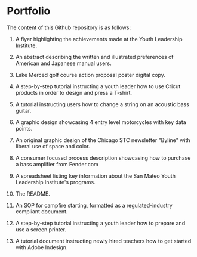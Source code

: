 # Portfolio

The content of this Github repository is as follows:

1) A flyer highlighting the achievements made at the Youth Leadership Institute.

2) An abstract describing the written and illustrated preferences of American and Japanese manual users.

3) Lake Merced golf course action proposal poster digital copy.

4) A step-by-step tutorial instructing a youth leader how to use Cricut products in order to design and press a T-shirt.

5) A tutorial instructing users how to change a string on an acoustic bass guitar.

6) A graphic design showcasing 4 entry level motorcycles with key data points. 

7) An original graphic design of the Chicago STC newsletter "Byline" with liberal use of space and color.

8) A consumer focused process description showcasing how to purchase a bass amplifier from Fender.com

9) A spreadsheet listing key information about the San Mateo Youth Leadership Institute's programs.

10) The README.

11) An SOP for campfire starting, formatted as a regulated-industry compliant document.

12) A step-by-step tutorial instructing a youth leader how to prepare and use a screen printer.

13) A tutorial document instructing newly hired teachers how to get started with Adobe Indesign.
